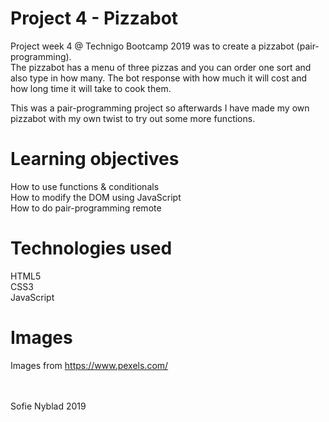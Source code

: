 # Project 4 - Pizzabot
Project week 4 @ Technigo Bootcamp 2019 was to create a pizzabot (pair-programming). <br>
The pizzabot has a menu of three pizzas and you can order one sort and also type in how many. The bot response with how much it will cost and how long time it will take to cook them.

This was a pair-programming project so afterwards I have made my own pizzabot with my own twist to try out some more functions.

# Learning objectives
How to use functions & conditionals <br>
How to modify the DOM using JavaScript <br>
How to do pair-programming remote

# Technologies used
HTML5 <br>
CSS3 <br>
JavaScript

# Images
Images from https://www.pexels.com/

<br>
<br>
Sofie Nyblad 2019
